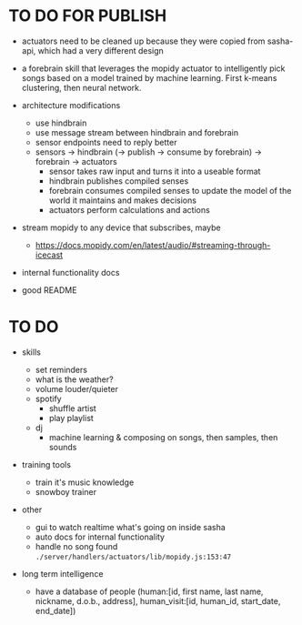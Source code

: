 # TO DO FOR PUBLISH

- actuators need to be cleaned up because they were copied from sasha-api, which had a very different design
- a forebrain skill that leverages the mopidy actuator to intelligently pick songs based on a model trained by machine learning. First k-means clustering, then neural network.

- architecture modifications
    - use hindbrain
    - use message stream between hindbrain and forebrain
    - sensor endpoints need to reply better
    - sensors -> hindbrain (-> publish -> consume by forebrain) -> forebrain -> actuators
        - sensor takes raw input and turns it into a useable format
        - hindbrain publishes compiled senses
        - forebrain consumes compiled senses to update the model of the world it maintains and makes decisions
        - actuators perform calculations and actions

- stream mopidy to any device that subscribes, maybe
    - https://docs.mopidy.com/en/latest/audio/#streaming-through-icecast

- internal functionality docs
- good README

# TO DO

- skills
    - set reminders
    - what is the weather?
    - volume louder/quieter
    - spotify
        - shuffle artist
        - play playlist
    * dj
        * machine learning & composing on songs, then samples, then sounds

- training tools
    - train it's music knowledge
    - snowboy trainer

- other
    - gui to watch realtime what's going on inside sasha
    - auto docs for internal functionality
    - handle no song found `./server/handlers/actuators/lib/mopidy.js:153:47`

- long term intelligence
    - have a database of people (human:[id, first name, last name, nickname, d.o.b., address], human_visit:[id, human_id, start_date, end_date])
